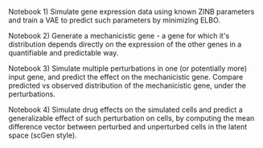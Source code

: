Notebook 1) Simulate gene expression data using known ZINB parameters and train a VAE to predict such parameters by minimizing ELBO.

Notebook 2) Generate a mechanicistic gene - a gene for which it's distribution depends directly on the expression of the other genes in a quantifiable and predictable way.

Notebook 3) Simulate multiple perturbations in one (or potentially more) input gene, and predict the effect on the mechanicistic gene. Compare predicted vs observed distribution of the mechanicistic gene, under the perturbations.

Notebook 4) Simulate drug effects on the simulated cells and predict a generalizable effect of such perturbation on cells, by computing the mean difference vector between perturbed and unperturbed cells in the latent space (scGen style).

